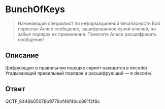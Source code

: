 BunchOfKeys
===========
> Начинающий специалист по информационной безопасности Боб переслал Алисе сообщение, зашифрованное кучей ключей, но забыл порядок их применения. Помогите Алисе расшифровать сообщение!

Описание
--------
Шифрующую в правильном порядке скрипт находится в encode/. Угадывающий правильный порядок и расшифрующий — в decode/.


Ответ
-----
QCTF_8446b05078b9779cf46f46cc861f2f8c


